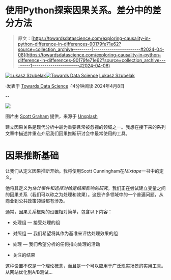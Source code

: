 # 使用Python探索因果关系。差分中的差分方法

> 原文：[https://towardsdatascience.com/exploring-causality-in-python-difference-in-differences-90179fe71e62?source=collection_archive---------1-----------------------#2024-04-08](https://towardsdatascience.com/exploring-causality-in-python-difference-in-differences-90179fe71e62?source=collection_archive---------1-----------------------#2024-04-08)

[](https://medium.com/@lukasz.szubelak?source=post_page---byline--90179fe71e62--------------------------------)[![Lukasz Szubelak](../Images/2283fdd0c992b291b3e219a195a49d8c.png)](https://medium.com/@lukasz.szubelak?source=post_page---byline--90179fe71e62--------------------------------)[](https://towardsdatascience.com/?source=post_page---byline--90179fe71e62--------------------------------)[![Towards Data Science](../Images/a6ff2676ffcc0c7aad8aaf1d79379785.png)](https://towardsdatascience.com/?source=post_page---byline--90179fe71e62--------------------------------) [Lukasz Szubelak](https://medium.com/@lukasz.szubelak?source=post_page---byline--90179fe71e62--------------------------------)

·发表于 [Towards Data Science](https://towardsdatascience.com/?source=post_page---byline--90179fe71e62--------------------------------) ·14分钟阅读·2024年4月8日

--

![](../Images/80b21bbed51b46e2940a1a1d38827d5d.png)

图片由 [Scott Graham](https://unsplash.com/@homajob?utm_source=medium&utm_medium=referral) 提供，来源于 [Unsplash](https://unsplash.com/?utm_source=medium&utm_medium=referral)

建立因果关系是现代分析中最为重要且常被忽视的领域之一。我想在接下来的系列文章中描述并重点介绍我们因果推断研讨会中最常使用的工具。

# **因果推断基础**

让我们从定义因果推断开始。我将使用Scott Cunningham在*Mixtape*一书中的定义。

他将其定义为*估计事件和选择对给定结果影响的研究*。我们正在尝试建立变量之间的因果关系（我们可以称之为处理和效果）。这是许多领域中的一个普遍问题，从商业到公共政策领域都有涉及。

通常，因果关系框架的设置相对简单，包含以下内容：

+   处理组 — 接受处理的组

+   对照组 — 我们希望将其作为基准来评估处理效果的组

+   处理 — 我们希望分析的任何指向处理的活动

+   关注的结果

这种设置不仅是一个理论概念，而且是一个可以应用于广泛现实场景的实用工具。从网站优化到A/B测试…
